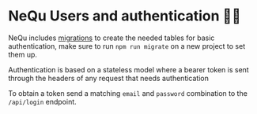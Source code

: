 # NeQu Users and authentication 👨‍💼

NeQu includes [migrations](backend_database.md) to create the 
needed tables for basic authentication, make sure to 
run `npm run migrate` on a new project to set them up.

Authentication is based on a stateless model where a bearer
token is sent through the headers of any request that needs
authentication

To obtain a token send a matching `email` and `password` 
combination to the `/api/login` endpoint.
